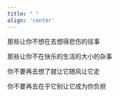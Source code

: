 ```yaml
---
title: " "
align: 'center'
---
```


<style>
.post-body {
    margin-top: 0 !important;
}

</style>

那些让你不想在去想得悲伤的往事

那些让你不在快乐的生活的大小的杂事

你不要再去想了就让它随风让它走

你不要再去在乎它别让它成为你负担

